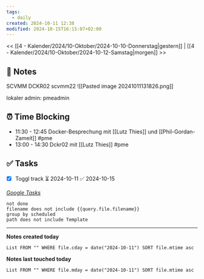 ```yaml
---
tags:
  - daily
created: 2024-10-11 12:38
modified: 2024-10-15T16:15:07+02:00
---
```

<< [[4 - Kalender/2024/10-Oktober/2024-10-10-Donnerstag|gestern]] | [[4 - Kalender/2024/10-Oktober/2024-10-12-Samstag|morgen]] >>

## 📝 Notes

SCVMM DCKR02  scvmm22
![[Pasted image 20241011131826.png]]

lokaler admin: pmeadmin

## ⏰ Time Blocking
- 11:30 - 12:45 Docker-Besprechung mit [[Lutz Thies]] und [[Phil-Gordan-Zameit]] #pme
- 13:00 - 14:30 Dckr02 mit [[Lutz Thies]] #pme

## ✅ Tasks
- [x] Toggl track ⏳ 2024-10-11 ✅ 2024-10-15

_[Google Tasks](https://calendar.google.com/calendar/u/0/r/tasks)_
```tasks
not done
filename does not include {{query.file.filename}}
group by scheduled
path does not include Template
```

---

**Notes created today**
```dataview
List FROM "" WHERE file.cday = date("2024-10-11") SORT file.mtime asc
```

 **Notes last touched today**
 
```dataview
List FROM "" WHERE file.mday = date("2024-10-11") SORT file.mtime asc
```